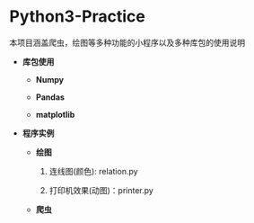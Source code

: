 # Python3-Practice
本项目涵盖爬虫，绘图等多种功能的小程序以及多种库包的使用说明

*  **库包使用**

    + **Numpy**
    
    + **Pandas**
    
    + **matplotlib**
    


*  **程序实例**

    + **绘图**
    
       1. 连线图(颜色): relation.py
    
       2. 打印机效果(动图)：printer.py
    
    
    
    + **爬虫**
    

